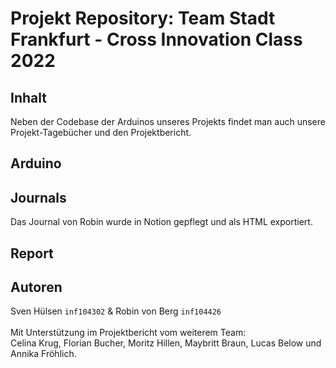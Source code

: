 # Projekt Repository: Team Stadt Frankfurt -  Cross Innovation Class 2022


## Inhalt  
Neben der Codebase der Arduinos unseres Projekts findet man auch unsere Projekt-Tagebücher und den Projektbericht.  

## Arduino


## Journals
Das Journal von Robin wurde in Notion gepflegt und als HTML exportiert.

## Report


## Autoren
Sven Hülsen `inf104302` & Robin von Berg `inf104426`  
<br>
Mit Unterstützung im Projektbericht vom weiterem Team:  
Celina Krug, Florian Bucher, Moritz Hillen, Maybritt Braun, Lucas Below und Annika Fröhlich.  